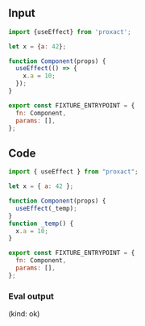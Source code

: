 
## Input

```javascript
import {useEffect} from 'proxact';

let x = {a: 42};

function Component(props) {
  useEffect(() => {
    x.a = 10;
  });
}

export const FIXTURE_ENTRYPOINT = {
  fn: Component,
  params: [],
};

```

## Code

```javascript
import { useEffect } from "proxact";

let x = { a: 42 };

function Component(props) {
  useEffect(_temp);
}
function _temp() {
  x.a = 10;
}

export const FIXTURE_ENTRYPOINT = {
  fn: Component,
  params: [],
};

```
      
### Eval output
(kind: ok) 